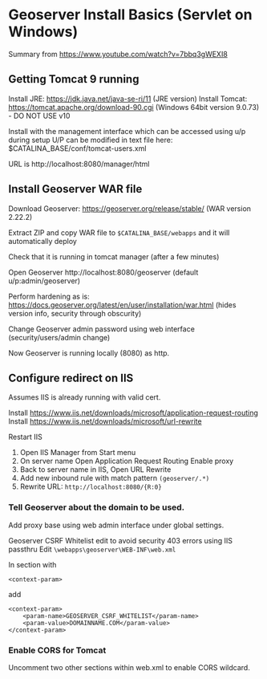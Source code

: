 # Geoserver Install Basics (Servlet on Windows)

Summary from https://www.youtube.com/watch?v=7bbq3gWEXI8

## Getting Tomcat 9 running

Install JRE: https://jdk.java.net/java-se-ri/11 (JRE version)
Install Tomcat: https://tomcat.apache.org/download-90.cgi (Windows 64bit version 9.0.73) - DO NOT USE v10

Install with the management interface which can be accessed using u/p during setup
U/P can be modified in text file here:
$CATALINA_BASE/conf/tomcat-users.xml

URL is http://localhost:8080/manager/html

## Install Geoserver WAR file

Download Geoserver: https://geoserver.org/release/stable/ (WAR version 2.22.2)

Extract ZIP and copy WAR file to `$CATALINA_BASE/webapps` and it will automatically deploy

Check that it is running in tomcat manager (after a few minutes)

Open Geoserver http://localhost:8080/geoserver (default u/p:admin/geoserver)

Perform hardening as is: https://docs.geoserver.org/latest/en/user/installation/war.html
(hides version info, security through obscurity)

Change Geoserver admin password using web interface (security/users/admin change)

Now Geoserver is running locally (8080) as http. 

## Configure redirect on IIS

Assumes IIS is already running with valid cert. 

Install https://www.iis.net/downloads/microsoft/application-request-routing
Install https://www.iis.net/downloads/microsoft/url-rewrite

Restart IIS

1. Open IIS Manager from Start menu
2. On server name Open Application Request Routing Enable proxy
3. Back to server name in IIS, Open URL Rewrite
4. Add new inbound rule with match pattern `(geoserver/.*)`
5. Rewrite URL: `http://localhost:8080/{R:0}`

### Tell Geoserver about the domain to be used. 

Add proxy base using web admin interface under global settings. 

Geoserver CSRF Whitelist edit to avoid security 403 errors using IIS passthru
Edit `\webapps\geoserver\WEB-INF\web.xml`

In section with   

`<context-param>`

add
```
<context-param>
	<param-name>GEOSERVER_CSRF_WHITELIST</param-name>
	<param-value>DOMAINNAME.COM</param-value>
</context-param>
```
### Enable CORS for Tomcat

Uncomment two other sections within web.xml to enable CORS wildcard.
